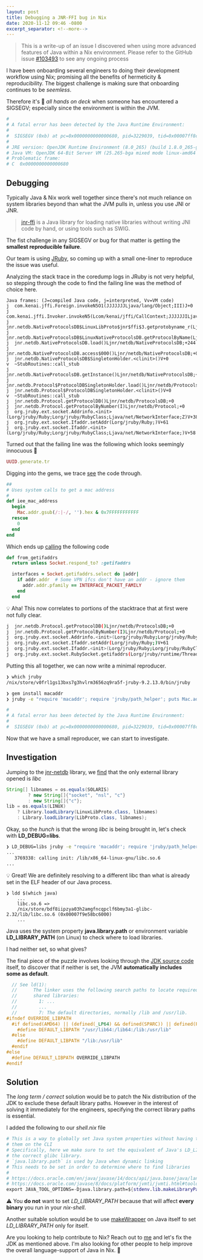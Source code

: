 ```yaml
---
layout: post
title: Debugging a JNR-FFI bug in Nix
date: 2020-11-12 09:46 -0800
excerpt_separator: <!--more-->
---
```


> This is a write-up of an issue I discovered when using more advanced features of Java within a Nix environment. Please refer to the GitHub issue [#103493](https://github.com/NixOS/nixpkgs/issues/103493) to see any ongoing process

I have been onboarding several engineers to doing their development workflow using Nix; promising all the benefits of hermeticity & reproducibility. The biggest challenge is making sure that onboarding continues to be _seemless_.

Therefore it's 🚨 *all hands on deck* when someone has encountered a SIGSEGV; especially since the environment is within the JVM.
```bash
#
# A fatal error has been detected by the Java Runtime Environment:
#
#  SIGSEGV (0xb) at pc=0x0000000000000680, pid=3229039, tid=0x00007ff8c5834640
#
# JRE version: OpenJDK Runtime Environment (8.0_265) (build 1.8.0_265-ga)
# Java VM: OpenJDK 64-Bit Server VM (25.265-bga mixed mode linux-amd64 compressed oops)
# Problematic frame:
# C  0x0000000000000680
```

<!--more-->

## Debugging

Typically Java & Nix work well together since there's not much reliance on system libraries beyond than what the JVM pulls in, unless you use JNI or JNR.

> [jnr-ffi](https://github.com/jnr/jnr-ffi) is a Java library for loading native libraries without writing JNI code by hand, or using tools such as SWIG.

The fist challenge in any SIGSEGV or bug for that matter is getting the **smallest reproducible failure**.

Our team is using [JRuby](https://github.com/jruby/jruby), so coming up with a small one-liner to reproduce the issue was useful.

Analyzing the stack trace in the coredump logs in JRuby is not very helpful, so stepping through the code to find the failing line was the method of choice here.

```
Java frames: (J=compiled Java code, j=interpreted, Vv=VM code)
j  com.kenai.jffi.Foreign.invokeN5O1(JJJJJJJLjava/lang/Object;III)J+0
j  com.kenai.jffi.Invoker.invokeN5(Lcom/kenai/jffi/CallContext;JJJJJJILjava/lang/Object;Lcom/kenai/jffi/ObjectParameterStrategy;Lcom/kenai/jffi/ObjectParameterInfo;Ljava/lang/Object;Lcom/kenai/jffi/ObjectParameterStrategy;Lcom/kenai/jffi/ObjectParameterInfo;Ljava/lang/Object;Lcom/kenai/jffi/ObjectParameterStrategy;Lcom/kenai/jffi/ObjectParameterInfo;Ljava/lang/Object;Lcom/kenai/jffi/ObjectParameterStrategy;Lcom/kenai/jffi/ObjectParameterInfo;)J+198
j  jnr.netdb.NativeProtocolsDB$LinuxLibProto$jnr$ffi$3.getprotobyname_r(Ljava/lang/String;Ljnr/netdb/NativeProtocolsDB$UnixProtoent;Ljnr/ffi/Pointer;Ljnr/ffi/NativeLong;Ljnr/ffi/Pointer;)I+223
j  jnr.netdb.NativeProtocolsDB$LinuxNativeProtocolsDB.getProtocolByName(Ljava/lang/String;)Ljnr/netdb/Protocol;+48
j  jnr.netdb.NativeProtocolsDB.load()Ljnr/netdb/NativeProtocolsDB;+244
j  jnr.netdb.NativeProtocolsDB.access$000()Ljnr/netdb/NativeProtocolsDB;+0
j  jnr.netdb.NativeProtocolsDB$SingletonHolder.<clinit>()V+0
v  ~StubRoutines::call_stub
j  jnr.netdb.NativeProtocolsDB.getInstance()Ljnr/netdb/NativeProtocolsDB;+0
j  jnr.netdb.Protocol$ProtocolDBSingletonHolder.load()Ljnr/netdb/ProtocolsDB;+0
j  jnr.netdb.Protocol$ProtocolDBSingletonHolder.<clinit>()V+0
v  ~StubRoutines::call_stub
j  jnr.netdb.Protocol.getProtocolDB()Ljnr/netdb/ProtocolsDB;+0
j  jnr.netdb.Protocol.getProtocolByNumber(I)Ljnr/netdb/Protocol;+0
j  org.jruby.ext.socket.Addrinfo.<init>(Lorg/jruby/Ruby;Lorg/jruby/RubyClass;Ljava/net/NetworkInterface;Z)V+38
j  org.jruby.ext.socket.Ifaddr.setAddr(Lorg/jruby/Ruby;)V+61
j  org.jruby.ext.socket.Ifaddr.<init>(Lorg/jruby/Ruby;Lorg/jruby/RubyClass;Ljava/net/NetworkInterface;)V+58
```

Turned out that the failing line was the following which looks seemingly innocuous 🤔
```ruby
UUID.generate.tr
```

Digging into the gems, we trace [see](https://github.com/assaf/uuid/blob/master/lib/uuid.rb#L240) the code through.
```ruby
##
# Uses system calls to get a mac address
#
def iee_mac_address
  begin
    Mac.addr.gsub(/:|-/, '').hex & 0x7FFFFFFFFFFF
  rescue
    0
  end
end
```

Which ends up [calling](https://github.com/ahoward/macaddr/blob/master/lib/macaddr.rb#L82) the following code
```ruby
def from_getifaddrs
  return unless Socket.respond_to? :getifaddrs

  interfaces = Socket.getifaddrs.select do |addr|
    if addr.addr  # Some VPN ifcs don't have an addr - ignore them
      addr.addr.pfamily == INTERFACE_PACKET_FAMILY
    end
  end
```

💡 Aha! This now correlates to portions of the stacktrace that at first were not fully clear.

```bash
j  jnr.netdb.Protocol.getProtocolDB()Ljnr/netdb/ProtocolsDB;+0
j  jnr.netdb.Protocol.getProtocolByNumber(I)Ljnr/netdb/Protocol;+0
j  org.jruby.ext.socket.Addrinfo.<init>(Lorg/jruby/Ruby;Lorg/jruby/RubyClass;Ljava/net/NetworkInterface;Z)V+38
j  org.jruby.ext.socket.Ifaddr.setAddr(Lorg/jruby/Ruby;)V+61
j  org.jruby.ext.socket.Ifaddr.<init>(Lorg/jruby/Ruby;Lorg/jruby/RubyClass;Ljava/net/NetworkInterface;)V+58
j  org.jruby.ext.socket.RubySocket.getifaddrs(Lorg/jruby/runtime/ThreadContext;Lorg/jruby/runtime/builtin/IRubyObject;)Lorg/jruby/runtime/builtin/IRubyObject;+61
```

Putting this all together, we can now write a minimal reproducer.

```bash
❯ which jruby
/nix/store/v0frl1gs13bxs7g3hvlrm3656zq9ra5f-jruby-9.2.13.0/bin/jruby

❯ gem install macaddr
❯ jruby -e "require 'macaddr'; require 'jruby/path_helper'; puts Mac.addr"

#
# A fatal error has been detected by the Java Runtime Environment:
#
#  SIGSEGV (0xb) at pc=0x0000000000000680, pid=3229039, tid=0x00007ff8c5834640
```

Now that we have a small reproducer, we can start to investigate.

## Investigation

Jumping to the [jnr-netdb](https://github.com/jnr/jnr-netdb) library, we [find](https://github.com/jnr/jnr-netdb/blob/cf6b34662cea211e58736d0fec91d25d6a186912/src/main/java/jnr/netdb/NativeProtocolsDB.java#L68) that the only external library opened is *libc*

```java
String[] libnames = os.equals(SOLARIS)
        ? new String[]{"socket", "nsl", "c"}
        : new String[]{"c"};
lib = os.equals(LINUX)
    ? Library.loadLibrary(LinuxLibProto.class, libnames)
    : Library.loadLibrary(LibProto.class, libnames);
```

Okay, so the _hunch_ is that the wrong _libc_ is being brought in, let's check with **LD_DEBUG=libs**.

```bash
❯ LD_DEBUG=libs jruby -e "require 'macaddr'; require 'jruby/path_helper'; puts Mac.addr"
...
   3769338: calling init: /lib/x86_64-linux-gnu/libc.so.6
...
```

💡 Great! We are definitely resolving to a different libc than what is already set in the ELF header of our Java process.

```
❯ ldd $(which java)
    ...
    libc.so.6 =>
    /nix/store/bdf8iipzya03h2amgfncqpclf6bmy3a1-glibc-2.32/lib/libc.so.6 (0x00007f9e58bc6000)
    ...
```

Java uses the system property **java.library.path** or environment variable **LD_LIBRARY_PATH** (on Linux) to check where to load libraries.

I had neither set, so what gives?

The final piece of the puzzle involves looking through the [JDK source code](https://github.com/openjdk/jdk/blob/50357d136a775872999055bef61057b884d80693/src/hotspot/os/linux/os_linux.cpp#L413) itself, to discover that if neither is set, the JVM **automatically includes some as default**.

```cpp
  // See ld(1):
  //      The linker uses the following search paths to locate required
  //      shared libraries:
  //        1: ...
  //        ...
  //        7: The default directories, normally /lib and /usr/lib.
#ifndef OVERRIDE_LIBPATH
  #if defined(AMD64) || (defined(_LP64) && defined(SPARC)) || defined(PPC64) || defined(S390)
    #define DEFAULT_LIBPATH "/usr/lib64:/lib64:/lib:/usr/lib"
  #else
    #define DEFAULT_LIBPATH "/lib:/usr/lib"
  #endif
#else
  #define DEFAULT_LIBPATH OVERRIDE_LIBPATH
#endif
```

## Solution

The _long term / correct_ solution would be to patch the Nix distribution of the JDK to exclude these default library paths. However in the interest of solving it immediately for the engineers, specifying the correct library paths is essential.

I added the following to our _shell.nix_ file
```nix
# This is a way to globally set Java system properties without having to specify
# them on the CLI
# Specifically, here we make sure to set the equivalent of Java's LD_LIBRARY_PATH to find
# the correct glibc library.
# `java.library.path` is used by Java when dynamic linking
# This needs to be set in order to determine where to find libraries
#
# https://docs.oracle.com/en/java/javase/14/docs/api/java.base/java/lang/System.html#java.library.path
# https://docs.oracle.com/javase/8/docs/platform/jvmti/jvmti.html#tooloptions
export JAVA_TOOL_OPTIONS=-Djava.library.path=${stdenv.lib.makeLibraryPath [ stdenv.cc.libc ]}
```

⚠️ You **do not** want to set _LD_LIBRARY_PATH_ because that will affect **every binary** you run in your _nix-shell_.

Another suitable solution would be to use [makeWrapper](https://nixos.org/manual/nixpkgs/stable/#ssec-stdenv-functions) on Java itself to set _LD_LIBRARY_PATH_ only for itself.

Are you looking to help contribute to Nix? Reach out to [me](mailto:farid.m.zakaria@gmail.com) and let's fix the JDK as mentioned above. I'm also looking for other people to help improve the overall language-support of Java in Nix. 🙏